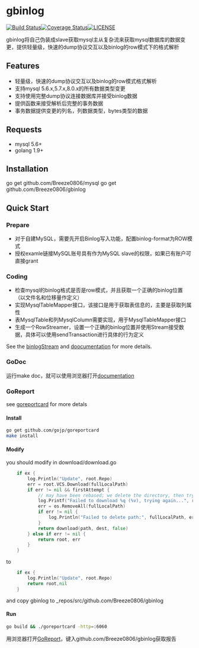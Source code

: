 # gbinlog

[![Build Status][ci-img]][ci][![Coverage Status][cov-img]][cov][![LICENSE][license-img]][license]

gbinlog将自己伪装成slave获取mysql主从复杂流来获取mysql数据库的数据变更，提供轻量级，快速的dump协议交互以及binlog的row模式下的格式解析

## Features
+ 轻量级，快速的dump协议交互以及binlog的row模式格式解析
+ 支持mysql 5.6.x,5.7.x,8.0.x的所有数据类型变更
+ 支持使用完整dump协议连接数据库并接受binlog数据
+ 提供函数来接受解析后完整的事务数据
+ 事务数据提供变更的列名，列数据类型，bytes类型的数据

## Requests
+ mysql 5.6+
+ golang 1.9+

## Installation
go get github.com/Breeze0806/mysql
go get github.com/Breeze0806/gbinlog

## Quick Start
### Prepare
+ 对于自建MySQL，需要先开启Binlog写入功能，配置binlog-format为ROW模式
+ 授权examle链接MySQL账号具有作为MySQL slave的权限，如果已有账户可直接grant

### Coding
+ 检查mysql的binlog格式是否是row模式，并且获取一个正确的binlog位置（以文件名和位移量作定义）
+ 实现MysqlTableMapper接口，该接口是用于获取表信息的，主要是获取列属性
+ 表MysqlTable和列MysqlColumn需要实现，用于MysqlTableMapper接口
+ 生成一个RowStreamer，设置一个正确的binlog位置并使用Stream接受数据，具体可以使用sendTransaction进行具体的行为定义

See the [binlogStream](examples/binlogDump/README.md) and [doocumentation](https://github.com/Breeze0806/gbinlog#godoc) for more details.

### GoDoc

运行make doc，就可以使用浏览器打开[documentation](http://localhost:6080/pkg/github.com/Breeze0806/gbinlog/)

### GoReport

see [goreportcard](https://github.com/gojp/goreportcard) for more detals

#### Install
```bash
go get github.com/gojp/goreportcard
make install
```
#### Modify
you should modify in download/download.go
```go
	if ex {
		log.Println("Update", root.Repo)
		err = root.VCS.Download(fullLocalPath)
		if err != nil && firstAttempt {
			// may have been rebased; we delete the directory, then try one more time:
			log.Printf("Failed to download %q (%v), trying again...", root.Repo, err.Error())
			err = os.RemoveAll(fullLocalPath)
			if err != nil {
				log.Println("Failed to delete path:", fullLocalPath, err)
			}
			return download(path, dest, false)
		} else if err != nil {
			return root, err
		}
	}
```
to
```go
    if ex {
        log.Println("Update", root.Repo)
        return root,nil
    }
```
and copy gbinlog to _repos/src/github.com/Breeze0806/gbinlog

#### Run 
```bash
go build && ./goreportcard -http=:6060
```
用浏览器打开[GoReport](http://localhost:6060)，键入github.com/Breeze0806/gbinlog获取报告

[ci-img]: https://travis-ci.com/Breeze0806/gbinlog.svg?token=tRFzqxkgFsLcVYfq8uKg&branch=master
[ci]: https://travis-ci.com/Breeze0806/gbinlog
[cov-img]: https://codecov.io/gh/Breeze0806/gbinlog/branch/master/graph/badge.svg?token=UGb27Nysga
[cov]: https://codecov.io/gh/Breeze0806/gbinlog
[license-img]: https://img.shields.io/badge/License-Apache%202.0-blue.svg
[license]: https://github.com/Breeze0806/gbinlog/blob/master/LICENSE